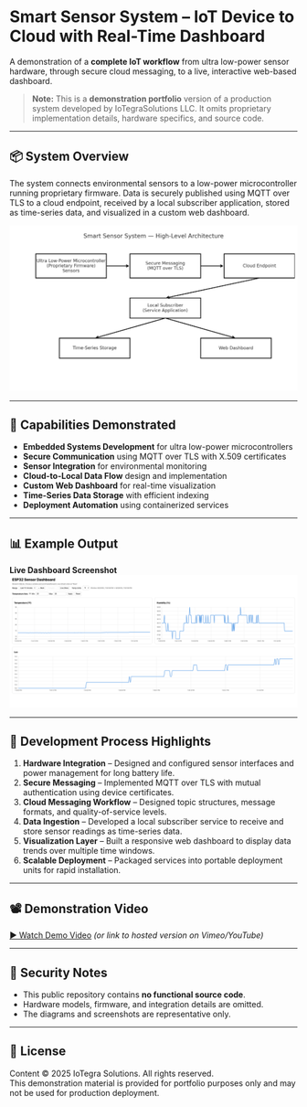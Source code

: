 # Smart Sensor System – IoT Device to Cloud with Real-Time Dashboard

A demonstration of a **complete IoT workflow** from ultra low-power sensor hardware, through secure cloud messaging, to a live, interactive web-based dashboard.

> **Note:** This is a **demonstration portfolio** version of a production system developed by IoTegraSolutions LLC. It omits proprietary implementation details, hardware specifics, and source code.

---

## 📦 System Overview

The system connects environmental sensors to a low-power microcontroller running proprietary firmware. Data is securely published using MQTT over TLS to a cloud endpoint, received by a local subscriber application, stored as time-series data, and visualized in a custom web dashboard.

![Architecture Diagram](docs/architecture-diagram.png)

---

## 🔹 Capabilities Demonstrated

- **Embedded Systems Development** for ultra low-power microcontrollers
- **Secure Communication** using MQTT over TLS with X.509 certificates
- **Sensor Integration** for environmental monitoring
- **Cloud-to-Local Data Flow** design and implementation
- **Custom Web Dashboard** for real-time visualization
- **Time-Series Data Storage** with efficient indexing
- **Deployment Automation** using containerized services

---

## 📊 Example Output

**Live Dashboard Screenshot**  
![Dashboard Screenshot](docs/dashboard-screenshot.png)

---

## 🚀 Development Process Highlights

1. **Hardware Integration** – Designed and configured sensor interfaces and power management for long battery life.
2. **Secure Messaging** – Implemented MQTT over TLS with mutual authentication using device certificates.
3. **Cloud Messaging Workflow** – Designed topic structures, message formats, and quality-of-service levels.
4. **Data Ingestion** – Developed a local subscriber service to receive and store sensor readings as time-series data.
5. **Visualization Layer** – Built a responsive web dashboard to display data trends over multiple time windows.
6. **Scalable Deployment** – Packaged services into portable deployment units for rapid installation.

---

## 📽 Demonstration Video

[▶ Watch Demo Video](docs/demo-video.mp4) *(or link to hosted version on Vimeo/YouTube)*

---

## 🔐 Security Notes

- This public repository contains **no functional source code**.
- Hardware models, firmware, and integration details are omitted.
- The diagrams and screenshots are representative only.

---

## 📜 License

Content © 2025 IoTegra Solutions. All rights reserved.  
This demonstration material is provided for portfolio purposes only and may not be used for production deployment.
